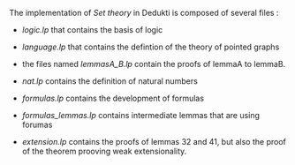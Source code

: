 The implementation of _Set theory_ in Dedukti is composed of several files :

- *logic.lp* that contains the basis of logic

- *language.lp* that contains the defintion of the theory of pointed graphs

- the files named *lemmasA_B.lp* contain the proofs of lemmaA to lemmaB.

- *nat.lp* contains the definition of natural numbers

- *formulas.lp* contains the development of formulas

- *formulas_lemmas.lp* contains intermediate lemmas that are using forumas

- *extension.lp* contains the proofs of lemmas 32 and 41, but also the proof of the theorem prooving weak extensionality.
